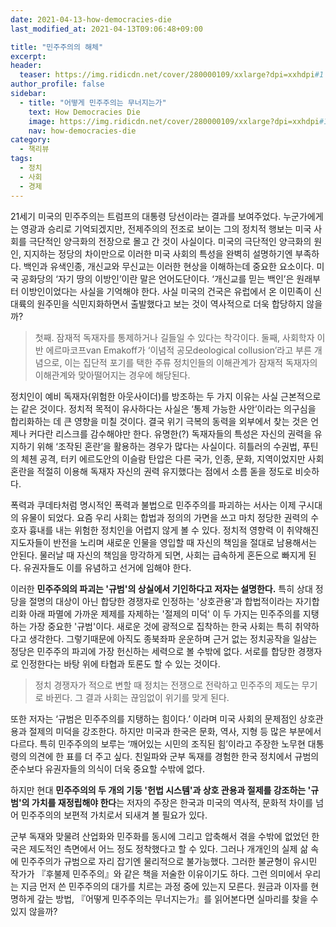 ```yaml
---
date: 2021-04-13-how-democracies-die
last_modified_at: 2021-04-13T09:06:48+09:00

title: "민주주의의 해체"
excerpt:
header:
  teaser: https://img.ridicdn.net/cover/280000109/xxlarge?dpi=xxhdpi#1
author_profile: false
sidebar:
  - title: "어떻게 민주주의는 무너지는가"
    text: How Democracies Die
    image: https://img.ridicdn.net/cover/280000109/xxlarge?dpi=xxhdpi#1
    nav: how-democracies-die
category:
  - 책리뷰
tags:
  - 정치
  - 사회
  - 경제
---
```

21세기 미국의 민주주의는 트럼프의 대통령 당선이라는 결과를 보여주었다. 누군가에게는 영광과 승리로 기억되겠지만, 전제주의의 전조로 보이는 그의 정치적 행보는 미국 사회를 극단적인 양극화의 전장으로 몰고 간 것이 사실이다. 미국의 극단적인 양극화의 원인, 지지하는 정당의 차이만으로 이러한 미국 사회의 특성을 완벽히 설명하기엔 부족하다. 백인과 유색인종, 개신교와 무신교는 이러한 현상을 이해하는데 중요한 요소이다. 미국 공화당의 ‘자기 땅의 이방인’이란 말은 언어도단이다. ‘개신교를 믿는 백인’은 원래부터 이방인이었다는 사실을 기억해야 한다. 사실 미국의 건국은 유럽에서 온 이민족이 신대륙의 원주민을 식민지화하면서 출발했다고 보는 것이 역사적으로 더욱 합당하지 않을까?

> 첫째. 잠재적 독재자를 통제하거나 길들일 수 있다는 착각이다. 둘째, 사회학자 이반 에르마코프van Emakoff가 ‘이념적 공모deological collusion’라고 부른 개념으로, 이는 집단적 포기를 택한 주류 정치인들의 이해관계가 잠재적 독재자의 이해관계와 맞아떨어지는 경우에 해당된다.

정치인이 예비 독재자(위험한 아웃사이더)를 방조하는 두 가지 이유는 사실 근본적으로는 같은 것이다. 정치적 목적이 유사하다는 사실은 ‘통제 가능한 사안’이라는 의구심을 합리화하는 데 큰 영향을 미칠 것이다. 결국 위기 극복의 동력을 외부에서 찾는 것은 언제나 커다란 리스크를 감수해야만 한다. 유명한(?) 독재자들의 특성은 자신의 권력을 유지하기 위해 ‘조작된 혼란’을 활용하는 경우가 많다는 사실이다. 히틀러의 수권법, 푸틴의 체첸 공격, 터키 에르도안의 이슬람 탄압은 다른 국가, 인종, 문화, 지역이었지만 사회 혼란을 적절히 이용해 독재자 자신의 권력 유지했다는 점에서 소름 돋을 정도로 비슷하다. 

폭력과 쿠데타처럼 명시적인 폭력과 불법으로 민주주의를 파괴하는 서사는 이제 구시대의 유물이 되었다. 요즘 우리 사회는 합법과 정의의 가면을 쓰고 마치 정당한 권력의 수호자 흉내를 내는 위험한 정치인을 어렵지 않게 볼 수 있다. 정치적 영향력 이 취약해진 지도자들이 반전을 노리며 새로운 인물을 영입할 때 자신의 책임을 절대로 남용해서는 안된다. 물러날 때 자신의 책임을 망각하게 되면, 사회는 급속하게 혼돈으로 빠지게 된다. 유권자들도 이를 유념하고 선거에 임해야 한다.

이러한 **민주주의의 파괴는 '규범'의 상실에서 기인하다고 저자는 설명한다.** 특히 상대 정당을 절명의 대상이 아닌 합당한 경쟁자로 인정하는 '상호관용'과 합법적이라는 자기합리화 아래 파멸에 가까운 제제를 자제하는 '절제의 미덕' 이 두 가지는 민주주의를 지탱하는 가장 중요한 '규범'이다. 새로운 것에 광적으로 집착하는 한국 사회는 특히 취약하다고 생각한다. 그렇기때문에 아직도 종북좌파 운운하며 근거 없는 정치공작을 일삼는 정당은 민주주의 파괴에 가장 헌신하는 세력으로 볼 수밖에 없다. 서로를 합당한 경쟁자로 인정한다는 바탕 위에 타협과 토론도 할 수 있는 것이다.

> 정치 경쟁자가 적으로 변할 때 정치는 전쟁으로 전락하고 민주주의 제도는 무기로 바뀐다. 그 결과 사회는 끊임없이 위기를 맞게 된다.

또한 저자는 ‘규범은 민주주의를 지탱하는 힘이다.’ 이라며 미국 사회의 문제점인 상호관용과 절제의 미덕을 강조한다. 하지만 미국과 한국은 문화, 역사, 지형 등 많은 부분에서 다르다. 특히 민주주의의 보루는 ‘깨어있는 시민의 조직된 힘’이라고 주장한 노무현 대통령의 의견에 한 표를 더 주고 싶다. 친일파와 군부 독재를 경험한 한국 정치에서 규범의 준수보다 유권자들의 의식이 더욱 중요할 수밖에 없다. 

하지만 현대 **민주주의의 두 개의 기둥 '헌법 시스템'과 상호 관용과 절제를 강조하는 '규범'의 가치를 재정립해야 한다**는 저자의 주장은 한국과 미국의 역사적, 문화적 차이를 넘어 민주주의의 보편적 가치로서 되새겨 볼 필요가 있다. 

군부 독재와 맞물려 산업화와 민주화를 동시에 그리고 압축해서 겪을 수밖에 없었던 한국은 제도적인 측면에서 어느 정도 정착했다고 할 수 있다. 그러나 개개인의 실제 삶 속에 민주주의가 규범으로 자리 잡기엔 물리적으로 불가능했다. 그러한 불균형이 유시민 작가가 『후불제 민주주의』와 같은 책을 저술한 이유이기도 하다. 그런 의미에서 우리는 지금 먼저 쓴 민주주의의 대가를 치르는 과정 중에 있는지 모른다. 원금과 이자를 현명하게 갚는 방법, 『어떻게 민주주의는 무너지는가』를 읽어본다면 실마리를 찾을 수 있지 않을까?

<img src="https://images.unsplash.com/photo-1569060368617-9b232c61b67e?ixid=MnwxMjA3fDB8MHxwaG90by1wYWdlfHx8fGVufDB8fHx8&ixlib=rb-1.2.1&auto=format&fit=crop&w=2070&q=80" class="align-center" alt="">